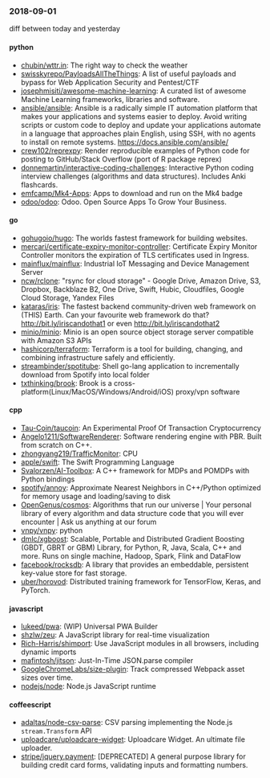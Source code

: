 ### 2018-09-01
diff between today and yesterday

#### python
* [chubin/wttr.in](https://github.com/chubin/wttr.in):  The right way to check the weather
* [swisskyrepo/PayloadsAllTheThings](https://github.com/swisskyrepo/PayloadsAllTheThings): A list of useful payloads and bypass for Web Application Security and Pentest/CTF
* [josephmisiti/awesome-machine-learning](https://github.com/josephmisiti/awesome-machine-learning): A curated list of awesome Machine Learning frameworks, libraries and software.
* [ansible/ansible](https://github.com/ansible/ansible): Ansible is a radically simple IT automation platform that makes your applications and systems easier to deploy. Avoid writing scripts or custom code to deploy and update your applications  automate in a language that approaches plain English, using SSH, with no agents to install on remote systems. https://docs.ansible.com/ansible/
* [crew102/reprexpy](https://github.com/crew102/reprexpy): Render reproducible examples of Python code for posting to GitHub/Stack Overflow (port of R package reprex)
* [donnemartin/interactive-coding-challenges](https://github.com/donnemartin/interactive-coding-challenges): Interactive Python coding interview challenges (algorithms and data structures). Includes Anki flashcards.
* [emfcamp/Mk4-Apps](https://github.com/emfcamp/Mk4-Apps): Apps to download and run on the Mk4 badge
* [odoo/odoo](https://github.com/odoo/odoo): Odoo. Open Source Apps To Grow Your Business.

#### go
* [gohugoio/hugo](https://github.com/gohugoio/hugo): The worlds fastest framework for building websites.
* [mercari/certificate-expiry-monitor-controller](https://github.com/mercari/certificate-expiry-monitor-controller): Certificate Expiry Monitor Controller monitors the expiration of TLS certificates used in Ingress.
* [mainflux/mainflux](https://github.com/mainflux/mainflux): Industrial IoT Messaging and Device Management Server
* [ncw/rclone](https://github.com/ncw/rclone): "rsync for cloud storage" - Google Drive, Amazon Drive, S3, Dropbox, Backblaze B2, One Drive, Swift, Hubic, Cloudfiles, Google Cloud Storage, Yandex Files
* [kataras/iris](https://github.com/kataras/iris): The fastest backend community-driven web framework on (THIS) Earth. Can your favourite web framework do that?  http://bit.ly/iriscandothat1 or even http://bit.ly/iriscandothat2
* [minio/minio](https://github.com/minio/minio): Minio is an open source object storage server compatible with Amazon S3 APIs
* [hashicorp/terraform](https://github.com/hashicorp/terraform): Terraform is a tool for building, changing, and combining infrastructure safely and efficiently.
* [streambinder/spotitube](https://github.com/streambinder/spotitube): Shell go-lang application to incrementally download from Spotify into local folder
* [txthinking/brook](https://github.com/txthinking/brook): Brook is a cross-platform(Linux/MacOS/Windows/Android/iOS) proxy/vpn software

#### cpp
* [Tau-Coin/taucoin](https://github.com/Tau-Coin/taucoin): An Experimental Proof Of Transaction Cryptocurrency
* [Angelo1211/SoftwareRenderer](https://github.com/Angelo1211/SoftwareRenderer): Software rendering engine with PBR. Built from scratch on C++.
* [zhongyang219/TrafficMonitor](https://github.com/zhongyang219/TrafficMonitor): CPU
* [apple/swift](https://github.com/apple/swift): The Swift Programming Language
* [Svalorzen/AI-Toolbox](https://github.com/Svalorzen/AI-Toolbox): A C++ framework for MDPs and POMDPs with Python bindings
* [spotify/annoy](https://github.com/spotify/annoy): Approximate Nearest Neighbors in C++/Python optimized for memory usage and loading/saving to disk
* [OpenGenus/cosmos](https://github.com/OpenGenus/cosmos): Algorithms that run our universe | Your personal library of every algorithm and data structure code that you will ever encounter | Ask us anything at our forum
* [vnpy/vnpy](https://github.com/vnpy/vnpy): python
* [dmlc/xgboost](https://github.com/dmlc/xgboost): Scalable, Portable and Distributed Gradient Boosting (GBDT, GBRT or GBM) Library, for Python, R, Java, Scala, C++ and more. Runs on single machine, Hadoop, Spark, Flink and DataFlow
* [facebook/rocksdb](https://github.com/facebook/rocksdb): A library that provides an embeddable, persistent key-value store for fast storage.
* [uber/horovod](https://github.com/uber/horovod): Distributed training framework for TensorFlow, Keras, and PyTorch.

#### javascript
* [lukeed/pwa](https://github.com/lukeed/pwa): (WIP) Universal PWA Builder
* [shzlw/zeu](https://github.com/shzlw/zeu): A JavaScript library for real-time visualization
* [Rich-Harris/shimport](https://github.com/Rich-Harris/shimport): Use JavaScript modules in all browsers, including dynamic imports
* [mafintosh/jitson](https://github.com/mafintosh/jitson): Just-In-Time JSON.parse compiler
* [GoogleChromeLabs/size-plugin](https://github.com/GoogleChromeLabs/size-plugin): Track compressed Webpack asset sizes over time.
* [nodejs/node](https://github.com/nodejs/node): Node.js JavaScript runtime 

#### coffeescript
* [adaltas/node-csv-parse](https://github.com/adaltas/node-csv-parse): CSV parsing implementing the Node.js `stream.Transform` API
* [uploadcare/uploadcare-widget](https://github.com/uploadcare/uploadcare-widget): Uploadcare Widget. An ultimate file uploader.
* [stripe/jquery.payment](https://github.com/stripe/jquery.payment): [DEPRECATED] A general purpose library for building credit card forms, validating inputs and formatting numbers.
